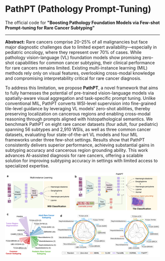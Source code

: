 # PathPT (Pathology Prompt-Tuning)
The official code for **"Boosting Pathology Foundation Models via Few-shot Prompt-tuning for Rare Cancer Subtyping"**


---

**Abstract:** Rare cancers comprise 20–25% of all malignancies but face major diagnostic challenges due to limited expert availability—especially in pediatric oncology, where they represent over 70% of cases. While pathology vision-language (VL) foundation models show promising zero-shot capabilities for common cancer subtyping, their clinical performance for rare cancers remains limited. Existing multi-instance learning (MIL) methods rely only on visual features, overlooking cross-modal knowledge and compromising interpretability critical for rare cancer diagnosis.

To address this limitation, we propose **PathPT**, a novel framework that aims to fully harnesses the potential of pre-trained vision-language models via spatially-aware visual aggregation and task-specific prompt tuning. Unlike conventional MIL, PathPT converts WSI-level supervision into fine-grained tile-level guidance by leveraging VL models’ zero-shot abilities, thereby preserving localization on cancerous regions and enabling cross-modal reasoning through prompts aligned with histopathological semantics. We benchmark PathPT on eight rare cancer datasets (four adult, four pediatric) spanning 56 subtypes and 2,910 WSIs, as well as three common cancer datasets, evaluating four state-of-the-art VL models and four MIL frameworks under three few-shot settings. Results show that PathPT consistently delivers superior performance, achieving substantial gains in subtyping accuracy and cancerous region grounding ability. This work advances AI-assisted diagnosis for rare cancers, offering a scalable solution for improving subtyping accuracy in settings with limited access to specialized expertise.

<img src="resources/teaser.png" alt="workflow" width="800" />
